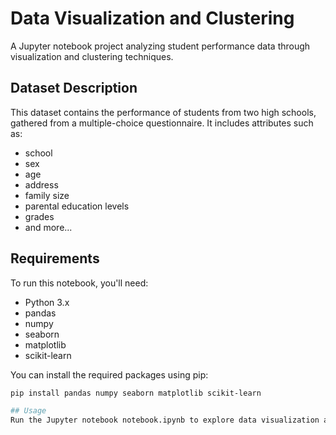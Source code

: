 # Data Visualization and Clustering

A Jupyter notebook project analyzing student performance data through visualization and clustering techniques.

## Dataset Description
This dataset contains the performance of students from two high schools, gathered from a multiple-choice questionnaire. It includes attributes such as:

- school
- sex
- age
- address
- family size
- parental education levels
- grades
- and more...

## Requirements
To run this notebook, you'll need:
- Python 3.x
- pandas
- numpy
- seaborn
- matplotlib
- scikit-learn

You can install the required packages using pip:
```bash
pip install pandas numpy seaborn matplotlib scikit-learn

## Usage
Run the Jupyter notebook notebook.ipynb to explore data visualization and clustering of student performance.
